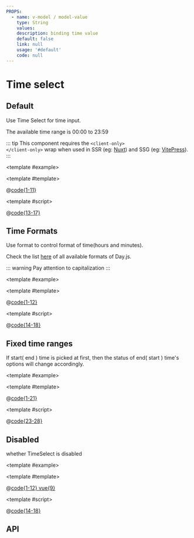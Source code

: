 ```yaml
---
PROPS:
  - name: v-model / model-value
    type: String
    values:
    description: binding time value
    default: false
    link: null
    usage: '#default'
    code: null
---
```


# Time select

<card>

## Default

Use Time Select for time input.

The available time range is 00:00 to 23:59

::: tip
This component requires the 
<code>\<client-only\> \<\/client-only\></code> 
wrap when used in SSR (eg: [Nuxt](https://nuxt.com/)) and SSG (eg: [VitePress](https://vitepress.dev/)).
:::

<template #example>
<time-select-default />
</template>

<template #template>

@[code{1-11}](../.vuepress/components/time-select/default.vue)

</template>

<template #script>

@[code{13-17}](../.vuepress/components/time-select/default.vue)

</template>

</card>

<card>

## Time Formats

Use format to control format of time(hours and minutes).

Check the list [here](https://day.js.org/docs/en/display/format#list-of-all-available-formats) of all available formats of Day.js.

::: warning
Pay attention to capitalization
:::

<template #example>
<time-select-format />
</template>

<template #template>

@[code{1-12}](../.vuepress/components/time-select/format.vue)
</template>

<template #script>

@[code{14-18}](../.vuepress/components/time-select/format.vue)
</template>

</card>

<card>

## Fixed time ranges

If start( end ) time is picked at first, then the status of end( start ) time's options will change accordingly.

<template #example>
<time-select-time-range />
</template>

<template #template>

@[code{1-21}](../.vuepress/components/time-select/time-range.vue)
</template>

<template #script>

@[code{23-28}](../.vuepress/components/time-select/time-range.vue)
</template>

</card>

<card>

## Disabled

whether TimeSelect is disabled

<template #example>
<time-select-disabled />
</template>

<template #template>

@[code{1-12} vue{9}](../.vuepress/components/time-select/disabled.vue)
</template>

<template #script>

@[code{14-18}](../.vuepress/components/time-select/disabled.vue)
</template>

</card>

<card>

## API

</card>
